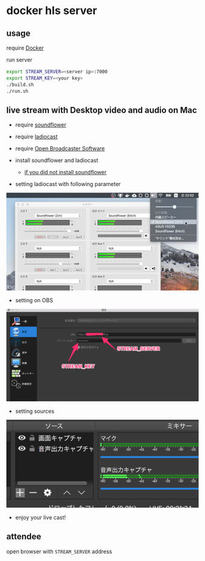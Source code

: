 # docker hls server

## usage
require [Docker](https://www.docker.com/)

run server

```sh
export STREAM_SERVER=<server ip>:7000
export STREAM_KEY=<your key>
./build.sh
./run.sh
```

## live stream with Desktop video and audio on Mac

- require [soundflower](https://github.com/mattingalls/Soundflower/releases/)
- require [ladiocast](https://itunes.apple.com/jp/app/ladiocast/id411213048?mt=12)
- require [Open Broadcaster Software](https://obsproject.com/ja)

- install soundflower and ladiocast
  - [if you did not install soundflower](https://hawksnowlog.blogspot.com/2018/05/install-soundflower-into-high-sierra.html)
- setting ladiocast with following parameter

![1](./img/1.png)

- setting on OBS

![2](./img/2.png)

- setting sources

![3](./img/3.png)

- enjoy your live cast!

## attendee

open browser with `STREAM_SERVER` address
